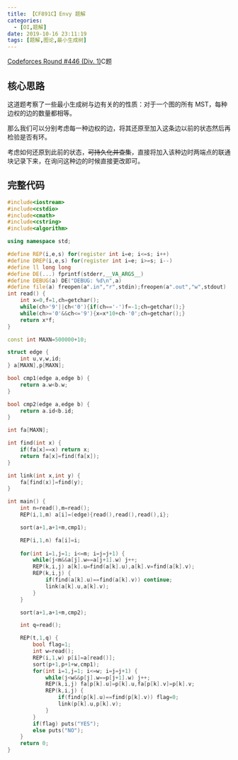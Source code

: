 ```yaml
---
title: 【CF891C】Envy 题解
categories:
  - [OI,题解]
date: 2019-10-16 23:11:19
tags: [题解,图论,最小生成树]
---
```




[Codeforces Round #446 (Div. 1)](https://codeforces.com/contest/891)C题

<!--more-->

## 核心思路

这道题考察了一些最小生成树与边有关的的性质：对于一个图的所有 $\mathrm{MST}$，每种边权的边的数量都相等。

那么我们可以分别考虑每一种边权的边，将其还原至加入这条边以前的状态然后再检验是否有环。

考虑如何还原到此前的状态，~~可持久化并查集~~，直接将加入该种边时两端点的联通块记录下来，在询问这种边的时候直接更改即可。

## 完整代码

```cpp
#include<iostream>
#include<cstdio>
#include<cmath>
#include<cstring>
#include<algorithm>

using namespace std;

#define REP(i,e,s) for(register int i=e; i<=s; i++)
#define DREP(i,e,s) for(register int i=e; i>=s; i--)
#define ll long long
#define DE(...) fprintf(stderr,__VA_ARGS__)
#define DEBUG(a) DE("DEBUG: %d\n",a)
#define file(a) freopen(a".in","r",stdin);freopen(a".out","w",stdout)
int read() {
	int x=0,f=1,ch=getchar();
	while(ch>'9'||ch<'0'){if(ch=='-')f=-1;ch=getchar();}
	while(ch>='0'&&ch<='9'){x=x*10+ch-'0';ch=getchar();}
	return x*f;
}

const int MAXN=500000+10;

struct edge {
	int u,v,w,id;
} a[MAXN],p[MAXN];

bool cmp1(edge a,edge b) {
	return a.w<b.w;
}

bool cmp2(edge a,edge b) {
	return a.id<b.id;
}

int fa[MAXN];

int find(int x) {
	if(fa[x]==x) return x;
	return fa[x]=find(fa[x]);
}

int link(int x,int y) {
	fa[find(x)]=find(y);
}

int main() {
	int n=read(),m=read();
	REP(i,1,m) a[i]=(edge){read(),read(),read(),i};

	sort(a+1,a+1+m,cmp1);

	REP(i,1,n) fa[i]=i;
	
	for(int i=1,j=1; i<=m; i=j=j+1) {
		while(j<m&&a[j].w==a[j+1].w) j++;
		REP(k,i,j) a[k].u=find(a[k].u),a[k].v=find(a[k].v);
		REP(k,i,j) {
			if(find(a[k].u)==find(a[k].v)) continue;
			link(a[k].u,a[k].v);
		}
	}

	sort(a+1,a+1+m,cmp2);

	int q=read();

	REP(t,1,q) {
		bool flag=1;
		int w=read();
		REP(i,1,w) p[i]=a[read()];
		sort(p+1,p+1+w,cmp1);
		for(int i=1,j=1; i<=w; i=j=j+1) {
			while(j<w&&p[j].w==p[j+1].w) j++;
			REP(k,i,j) fa[p[k].u]=p[k].u,fa[p[k].v]=p[k].v;
			REP(k,i,j) {
				if(find(p[k].u)==find(p[k].v)) flag=0;
				link(p[k].u,p[k].v);
			}
		}	
		if(flag) puts("YES");
		else puts("NO");
	}
	return 0;
}
```

